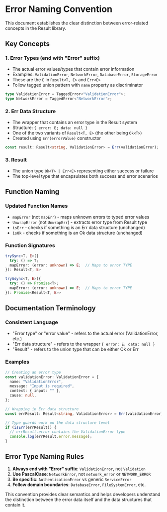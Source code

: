 # Error Naming Convention

This document establishes the clear distinction between error-related concepts in the Result library.

## Key Concepts

### 1. **Error Types** (end with "Error" suffix)
- The actual error values/types that contain error information
- Examples: `ValidationError`, `NetworkError`, `DatabaseError`, `StorageError`
- These are the `E` in `Result<T, E>` and `Err<E>`
- Follow tagged union pattern with `name` property as discriminator

```typescript
type ValidationError = TaggedError<"ValidationError">;
type NetworkError = TaggedError<"NetworkError">;
```

### 2. **Err Data Structure**
- The wrapper that contains an error type in the Result system
- Structure: `{ error: E; data: null }`
- One of the two variants of `Result<T, E>` (the other being `Ok<T>`)
- Created using `Err(errorValue)` constructor

```typescript
const result: Result<string, ValidationError> = Err(validationError);
```

### 3. **Result**
- The union type `Ok<T> | Err<E>` representing either success or failure
- The top-level type that encapsulates both success and error scenarios

## Function Naming

### Updated Function Names
- `mapError` (not `mapErr`) - maps unknown errors to typed error values
- `UnwrapError` (not `UnwrapErr`) - extracts error type from Result type
- `isErr` - checks if something is an Err data structure (unchanged)
- `isOk` - checks if something is an Ok data structure (unchanged)

### Function Signatures
```typescript
trySync<T, E>({
  try: () => T;
  mapError: (error: unknown) => E;  // Maps to error TYPE
}): Result<T, E>

tryAsync<T, E>({
  try: () => Promise<T>;
  mapError: (error: unknown) => E;  // Maps to error TYPE
}): Promise<Result<T, E>>
```

## Documentation Terminology

### Consistent Language
- "Error type" or "error value" - refers to the actual error (ValidationError, etc.)
- "Err data structure" - refers to the wrapper `{ error: E; data: null }`
- "Result" - refers to the union type that can be either Ok or Err

### Examples
```typescript
// Creating an error type
const validationError: ValidationError = {
  name: "ValidationError",
  message: "Input is required",
  context: { input: "" },
  cause: null,
};

// Wrapping in Err data structure
const errResult: Result<string, ValidationError> = Err(validationError);

// Type guards work on the data structure level
if (isErr(errResult)) {
  // errResult.error contains the ValidationError type
  console.log(errResult.error.message);
}
```

## Error Type Naming Rules

1. **Always end with "Error" suffix**: `ValidationError`, not `Validation`
2. **Use PascalCase**: `NetworkError`, not `network_error` or `NETWORK_ERROR`
3. **Be specific**: `AuthenticationError` vs generic `ServiceError`
4. **Follow domain boundaries**: `DatabaseError`, `FileSystemError`, etc.

This convention provides clear semantics and helps developers understand the distinction between the error data itself and the data structures that contain it. 
